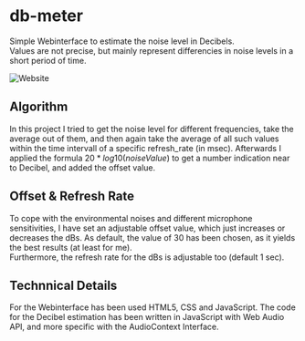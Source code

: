 # db-meter


Simple Webinterface to estimate the noise level in Decibels.  
Values are not precise, but mainly represent differencies in noise levels in a short period of time.

![Website](/demo.png)

## Algorithm
In this project I tried to get the noise level for different frequencies, take the average out of them, and then again take the average of all such values within the time intervall of a specific refresh_rate (in msec). Afterwards I applied the formula $20*log10(noiseValue)$ to get a number indication near to Decibel, and added the offset value.  

## Offset & Refresh Rate
To cope with the environmental noises and different microphone sensitivities, I have set an adjustable offset value, which just increases or decreases the dBs. As default, the value of 30 has been chosen, as it yields the best results (at least for me).  
Furthermore, the refresh rate for the dBs is adjustable too (default 1 sec).  

## Technnical Details
For the Webinterface has been used HTML5, CSS and JavaScript. The code for the Decibel estimation has been written in JavaScript with Web Audio API, and more specific with the AudioContext Interface.
